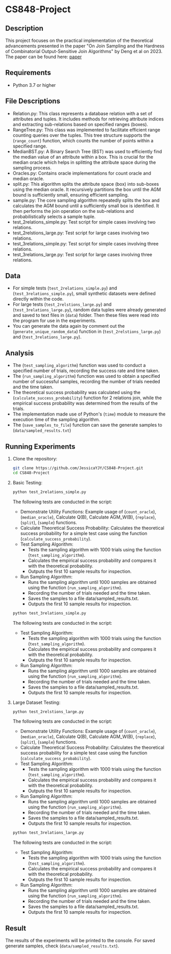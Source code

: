 # CS848-Project

## Description
This project focuses on the practical implementation of the theoretical advancements presented in the paper "On Join Sampling and the Hardness of Combinatorial Output-Sensitive Join Algorithms" by Deng et al on 2023. The paper can be found here: [paper](https://www.cse.cuhk.edu.hk/~taoyf/paper/pods23-jsamp.pdf)

## Requirements
- Python 3.7 or higher

## File Descriptions
- Relation.py: This class represents a database relation with a set of attributes and tuples. It includes methods for retrieving attribute indices and extracting sub-relations based on specified ranges (boxes).
- RangeTree.py: This class was implemented to facilitate efficient range counting queries over the tuples. This tree structure supports the (`range_count`) function, which counts the number of points within a specified range.
- MedianBST.py: A Binary Search Tree (BST) was used to efficiently find the median value of an attribute within a box. This is crucial for the median oracle which helps in splitting the attribute space during the sampling process.
- Oracles.py: Contains oracle implementations for count oracle and median oracle.
- split.py: This algorithm splits the attribute space (box) into sub-boxes using the median oracle. It recursively partitions the box until the AGM bound is sufficiently small, ensuring efficient sampling.
- sample.py: The core sampling algorithm repeatedly splits the box and calculates the AGM bound until a sufficiently small box is identified. It then performs the join operation on the sub-relations and probabilistically selects a sample tuple.
- test_2relations_simple.py: Test script for simple cases involving two relations.
- test_2relstions_large.py: Test script for large cases involving two relations.
- test_3relations_simple.py: Test script for simple cases involving three relations.
- test_3relations_large.py: Test script for large cases involving three relations.

## Data
- For simple tests (`test_2relations_simple.py`) and (`test_3relations_simple.py`), small synthetic datasets were defined directly within the code.
- For large tests (`test_2relstions_large.py`) and (`test_3relations_large.py`), random data tuples were already generated and saved to text files in (`data`) folder. Then these files were read into the program for use in the experiments.
- You can generate the data again by comment out the (`generate_unique_random_data`) function in (`test_2relstions_large.py`) and (`test_3relations_large.py`).

## Analysis
- The (`test_sampling_algorithm`) function was used to conduct a specified number of trials, recording the success rate and time taken.
- The (`run_sampling_algorithm`) function was used to obtain a specified number of successful samples, recording the number of trials needed and the time taken.
- The theoretical success probability was calculated using the (`calculate_success_probability`) function for 2 relations join, while the empirical success probability was determined from the results of the trials.
- The implementation made use of Python's (`time`) module to measure the execution time of the sampling algorithm.
- The (`save_samples_to_file`) function can save the generate samples to (`data/sampled_results.txt`)

## Running Experiments
1. Clone the repository:
   ```sh
   git clone https://github.com/JessicaYJY/CS848-Project.git
   cd CS848-Project
   ```
2. Basic Testing:
   ```python
   python test_2relations_simple.py
   ```
   The following tests are conducted in the script:
   - Demonstrate Utility Functions: Example usage of (`count_oracle`), (`median_oracle`), Calculate Q(B), Calculate AGM_W(B), (`replace`), (`split`), (`sample`) functions.
   - Calculate Theoretical Success Probability: Calculates the theoretical success probability for a simple test case using the function (`calculate_success_probability`).
   - Test Sampling Algorithm:
     - Tests the sampling algorithm with 1000 trials using the function (`test_sampling_algorithm`).
     - Calculates the empirical success probability and compares it with the theoretical probability.
     - Outputs the first 10 sample results for inspection.
   - Run Sampling Algorithm:
     - Runs the sampling algorithm until 1000 samples are obtained using the function (`run_sampling_algorithm`).
     - Recording the number of trials needed and the time taken.
     - Saves the samples to a file data/sampled_results.txt.
     - Outputs the first 10 sample results for inspection.

   ```python
   python test_3relations_simple.py
   ```
   The following tests are conducted in the script:
   - Test Sampling Algorithm:
     - Tests the sampling algorithm with 1000 trials using the function (`test_sampling_algorithm`).
     - Calculates the empirical success probability and compares it with the theoretical probability.
     - Outputs the first 10 sample results for inspection.
   - Run Sampling Algorithm:
     - Runs the sampling algorithm until 1000 samples are obtained using the function (`run_sampling_algorithm`).
     - Recording the number of trials needed and the time taken.
     - Saves the samples to a file data/sampled_results.txt.
     - Outputs the first 10 sample results for inspection.

4. Large Dataset Testing:
   ```python
   python test_2relstions_large.py
   ```
   The following tests are conducted in the script:
   - Demonstrate Utility Functions: Example usage of (`count_oracle`), (`median_oracle`), Calculate Q(B), Calculate AGM_W(B), (`replace`), (`split`), (`sample`) functions.
   - Calculate Theoretical Success Probability: Calculates the theoretical success probability for a simple test case using the function (`calculate_success_probability`).
   - Test Sampling Algorithm:
     - Tests the sampling algorithm with 1000 trials using the function (`test_sampling_algorithm`).
     - Calculates the empirical success probability and compares it with the theoretical probability.
     - Outputs the first 10 sample results for inspection.
   - Run Sampling Algorithm:
     - Runs the sampling algorithm until 1000 samples are obtained using the function (`run_sampling_algorithm`).
     - Recording the number of trials needed and the time taken.
     - Saves the samples to a file data/sampled_results.txt.
     - Outputs the first 10 sample results for inspection.

   ```python
   python test_3relations_large.py
   ```
   The following tests are conducted in the script:
   - Test Sampling Algorithm:
     - Tests the sampling algorithm with 1000 trials using the function (`test_sampling_algorithm`).
     - Calculates the empirical success probability and compares it with the theoretical probability.
     - Outputs the first 10 sample results for inspection.
   - Run Sampling Algorithm:
     - Runs the sampling algorithm until 1000 samples are obtained using the function (`run_sampling_algorithm`).
     - Recording the number of trials needed and the time taken.
     - Saves the samples to a file data/sampled_results.txt.
     - Outputs the first 10 sample results for inspection.

## Result
The results of the experiments will be printed to the console. For saved generate samples, check (`data/sampled_results.txt`).

